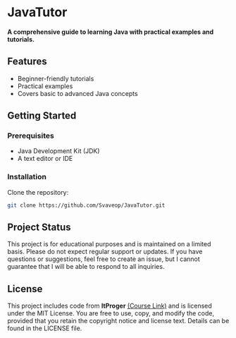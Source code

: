 # JavaTutor

**A comprehensive guide to learning Java with practical examples and tutorials.**

## Features
- Beginner-friendly tutorials
- Practical examples
- Covers basic to advanced Java concepts

## Getting Started

### Prerequisites
- Java Development Kit (JDK)
- A text editor or IDE

### Installation
Clone the repository:
```bash
git clone https://github.com/Svaveop/JavaTutor.git
```

## Project Status

This project is for educational purposes and is maintained on a limited basis. Please do not expect regular support or updates. If you have questions or suggestions, feel free to create an issue, but I cannot guarantee that I will be able to respond to all inquiries.

## License

This project includes code from **ItProger** [(Course Link)](https://itproger.com/course/react) and is licensed under the MIT License. You are free to use, copy, and modify the code, provided that you retain the copyright notice and license text. Details can be found in the LICENSE file.
